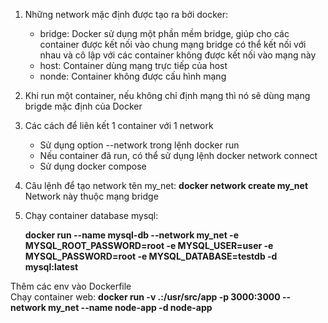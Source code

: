 1. Những network mặc định được tạo ra bởi docker:
    - bridge: Docker sử dụng một phần mềm bridge, giúp cho các container được kết nối vào chung mạng bridge có thể kết nối với nhau và cô lập với các container không được kết nối vào mạng này
    - host: Container dùng mạng trực tiếp của host
    - nonde: Container không được cấu hình mạng

2. Khi run một container, nếu không chỉ định mạng thì nó sẽ dùng mạng brigde mặc định của Docker

3. Các cách để liên kết 1 container với 1 network
    - Sử dụng option --network trong lệnh docker run
    - Nếu container đã run, có thể sử dụng lệnh docker network connect
    - Sử dụng docker compose 

4. Câu lệnh để tạo network tên my_net: 
    **docker network create my_net**
    Network này thuộc mạng bridge

5. Chạy container database mysql:

    **docker run --name mysql-db --network my_net -e MYSQL_ROOT_PASSWORD=root -e MYSQL_USER=user -e MYSQL_PASSWORD=root -e MYSQL_DATABASE=testdb -d mysql:latest**

  Thêm các env vào Dockerfile  
  Chạy container web:
  **docker run -v .:/usr/src/app -p 3000:3000 --network my_net --name node-app -d  node-app**
